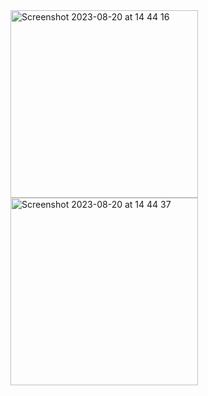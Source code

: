<img width="300" alt="Screenshot 2023-08-20 at 14 44 16" src="https://github.com/Satrasar/Amazon_Clone_Swift/assets/80197939/043d64df-0335-4e06-9dd5-c55fec97b0bb">

<img width="300" alt="Screenshot 2023-08-20 at 14 44 37" src="https://github.com/Satrasar/Amazon_Clone_Swift/assets/80197939/e8d932fb-5fff-4e27-bd37-0ddb0ba64b4d">
